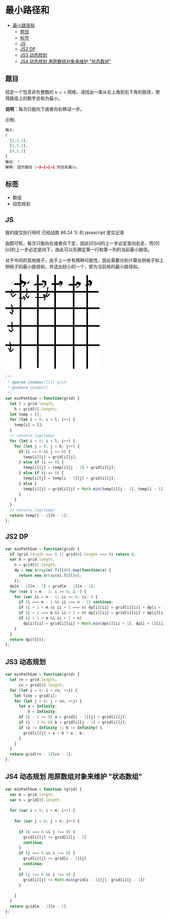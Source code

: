 最小路径和
===
<!-- TOC -->

- [最小路径和](#最小路径和)
  - [题目](#题目)
  - [标签](#标签)
  - [JS](#JS)
  - [JS2 DP](#JS2-DP)
  - [JS3 动态规划](#JS3-动态规划)
  - [JS4 动态规划 用原数组对象来维护 "状态数组"](#JS4-动态规划-用原数组对象来维护-状态数组)

<!-- /TOC -->
## 题目
给定一个包含非负整数的 `m x n` 网格，请找出一条从左上角到右下角的路径，使得路径上的数字总和为最小。

**说明**：每次只能向下或者向右移动一步。

示例:
```js
输入:
[
  [1,3,1],
  [1,5,1],
  [4,2,1]
]
输出: 7
解释: 因为路径 1→3→1→1→1 的总和最小。
```

## 标签
- 数组
- 动态规划

## JS
我的提交执行用时 已经战胜 86.24 % 的 javascript 提交记录

由题可知，每次只能向右或者向下走，因此[0][n]的上一步必定是向右走，而[0][n]的上一步必定是向下，由此可以先确定第一行和第一列的当前最小路径。

对于中间的其他格子，由于上一步有两种可能性，因此需要分别计算左侧格子和上侧格子的最小路径和，并选出较小的一个，即为当前格的最小路径和。

![zxlj.png](../resource/assets/算法/zxlj.png)

```js
/**
 * @param {number[][]} grid
 * @return {number}
 */
var minPathSum = function(grid) {
  let l = grid.length,
    h = grid[0].length;
  let temp = [];
  for (let i = 0; i < l; i++) {
    temp[i] = [];
  }
  // console.log(temp)
  for (let i = 0; i < l; i++) {
    for (let j = 0; j < h; j++) {
      if (i == 0 && j == 0) {
        temp[i][j] = grid[i][j];
      } else if (i == 0) {
        temp[i][j] = temp[i][j - 1] + grid[i][j];
      } else if (j == 0) {
        temp[i][j] = temp[i - 1][j] + grid[i][j];
      } else {
        temp[i][j] = grid[i][j] + Math.min(temp[i][j - 1], temp[i - 1][j]);
      }
    }
  }
  // console.log(temp)
  return temp[l - 1][h - 1];
};
```

## JS2 DP
```js
var minPathSum = function(grid) {
  if (grid.length === 0 || grid[0].length === 0) return 0;
  var m = grid.length,
    n = grid[0].length,
    dp = new Array(m).fill(0).map(function(a) {
      return new Array(n).fill(0);
    });
  dp[m - 1][n - 1] = grid[m - 1][n - 1];
  for (var i = m - 1; i >= 0; i--) {
    for (var ii = n - 1; ii >= 0; ii--) {
      if (i === m - 1 && ii === n - 1) continue;
      if (i + 1 < m && ii + 1 === n) dp[i][ii] = grid[i][ii] + dp[i + 1][ii];
      if (i + 1 === m && ii + 1 < n) dp[i][ii] = grid[i][ii] + dp[i][ii + 1];
      if (i + 1 < m && ii + 1 < n)
        dp[i][ii] = grid[i][ii] + Math.min(dp[i][ii + 1], dp[i + 1][ii]);
    }
  }
  return dp[0][0];
};
```

## JS3 动态规划
```js
var minPathSum = function(grid) {
  let rn = grid.length,
      cn = grid[0].length;
  for (let i = 0; i < rn; ++i) {
    let line = grid[i];
    for (let j = 0; j < cn; ++j) {
      let a = Infinity,
          b = Infinity;
      if (i - 1 >= 0) a = grid[i - 1][j] + grid[i][j];
      if (j - 1 >= 0) b = grid[i][j - 1] + grid[i][j];
      if (a != Infinity || b != Infinity) {
        grid[i][j] = a < b ? a : b;
      }
    }
  }
  return grid[rn - 1][cn - 1];
};
```

## JS4 动态规划 用原数组对象来维护 "状态数组"
```js
var minPathSum = function (grid) {
  var m = grid.length
  var n = grid[0].length

  for (var i = 0; i < m; i++) {

    for (var j = 0; j < n; j++) {

      if (i === 0 && j !== 0) {
        grid[i][j] += grid[i][j - 1]
        continue;
      }
      if (j === 0 && i !== 0) {
        grid[i][j] += grid[i - 1][j]
        continue;
      }
      if (j !== 0 && i !== 0) {
        grid[i][j] += Math.min(grid[i - 1][j], grid[i][j - 1])
      }

    }
  }
  return grid[m - 1][n - 1]
};
```